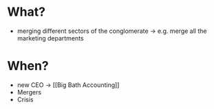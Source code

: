 
# What?
- merging different sectors of the conglomerate -> e.g. merge all the marketing departments

# When?
- new CEO -> [[Big Bath Accounting]]
- Mergers
- Crisis